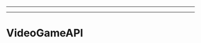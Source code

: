 ---------------------------------------------------------------------------------
--------------------------------------------------------------------------------------------------
# VideoGameAPI

